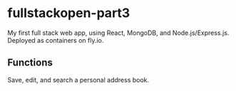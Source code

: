 # fullstackopen-part3
My first full stack web app, using React, MongoDB, and Node.js/Express.js.  Deployed as containers on fly.io.

## Functions
Save, edit, and search a personal address book.
